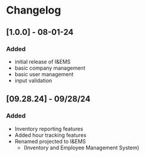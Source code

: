 # Changelog

## [1.0.0] - 08-01-24
### Added
- initial release of I&EMS
- basic company management
- basic user management
- input validation

## [09.28.24] - 09/28/24
### Added
- Inventory reporting features
- Added hour tracking features
- Renamed projected to I&EMS
   - (Inventory and Employee Management System)

